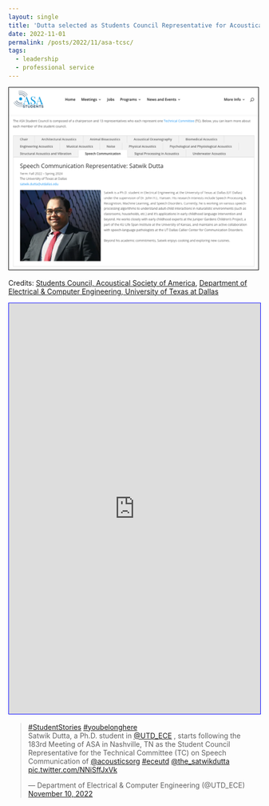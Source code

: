 ```yaml
---
layout: single
title: 'Dutta selected as Students Council Representative for Acoustical Society'
date: 2022-11-01
permalink: /posts/2022/11/asa-tcsc/
tags:
  - leadership
  - professional service
---
```


<img src='/images/2022-11-01-asa-sc2.png' style="border:1px solid black;" width="500">

Credits: [Students Council, Acoustical Society of America](https://asastudents.org/), [Department of Electrical & Computer Engineering, University of Texas at Dallas](https://news.utdallas.edu/campus-community/research-day-2022/)

<iframe src="https://www.linkedin.com/embed/feed/update/urn:li:share:6996534088287338496" height="821" width="504" style="border:1px blue solid;" allowfullscreen="" title="Embedded post"></iframe>

<blockquote class="twitter-tweet"><p lang="en" dir="ltr"><a href="https://twitter.com/hashtag/StudentStories?src=hash&amp;ref_src=twsrc%5Etfw">#StudentStories</a> <a href="https://twitter.com/hashtag/youbelonghere?src=hash&amp;ref_src=twsrc%5Etfw">#youbelonghere</a><br>Satwik Dutta, a Ph.D. student in <a href="https://twitter.com/UTD_ECE?ref_src=twsrc%5Etfw">@UTD_ECE</a> , starts following the 183rd Meeting of ASA in Nashville, TN as the Student Council Representative for the Technical Committee (TC) on Speech Communication of <a href="https://twitter.com/acousticsorg?ref_src=twsrc%5Etfw">@acousticsorg</a> <a href="https://twitter.com/hashtag/eceutd?src=hash&amp;ref_src=twsrc%5Etfw">#eceutd</a> <a href="https://twitter.com/the_satwikdutta?ref_src=twsrc%5Etfw">@the_satwikdutta</a> <a href="https://t.co/NNiSffJxVk">pic.twitter.com/NNiSffJxVk</a></p>&mdash; Department of Electrical &amp; Computer Engineering (@UTD_ECE) <a href="https://twitter.com/UTD_ECE/status/1590766868989870080?ref_src=twsrc%5Etfw">November 10, 2022</a></blockquote> <script async src="https://platform.twitter.com/widgets.js" charset="utf-8"></script>

